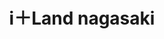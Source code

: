 ---
layout: '../../../layouts/MarkdownPostLayout.astro'
fileName: 'i_land_nagasaki'
category: 'all facility view'
title: 'i＋Land nagasaki'
name: 'i＋Land nagasaki'
lat: 32.70639834761191
lng: 129.77817048091737
icon: './img/map-icon/ホテルフリー素材1.svg'
dish: ''
openingHours: 'free'
fee: "<a href='https://www.islandnagasaki.jp/restaurant/seaside-bbq/'>BBQ&#9432</a><br>・adults:￥2680<br>・elementary school students:￥1340<br>・4～6years old:￥500<br><a href='https://www.islandlumina.jp/'>iland lumina&#9432</a><br>・over18:￥2400<br>・13〜17years old:￥1800<br>・4〜12years old:￥1500<br><a href='https://www.islandnagasaki.jp/entertainment/play-kids-land/'>play kids land&#9432</a>: ￥300<br><a href='https://www.islandnagasaki.jp/entertainment/activity/'>activity&#9432:</a> ￥1500～"
transport:
    "<a href='https://www.islandnagasaki.jp/img/access/bus_guide.pdf'>free shuttle bus &#10066</a>(nagasaki sta ⇨ <img src='./img/map-icon/バス乗り場のフリーアイコン.svg'> 50min)<br><a href='http://www.nomo.co.jp/nomo/takasu-shunkan/'>ferry &#9432</a>(nagasaki port terminal ⇨ <img src='./img/map-icon/フェリーのアイコン3.svg'> ⇨ io iland : 20min)"
duration: '3hours～'
address: '〒851-1201 長崎県長崎市伊王島町１丁目３２７７−７'
tel: '095-898-2202'
link: 'https://www.islandnagasaki.jp'
discribe:
    "海を眺めながら<a href='https://www.islandnagasaki.jp/restaurant/seaside-bbq/'>テラスでBBQ(￥2680)</a>ができる。<br><a href='https://www.islandnagasaki.jp/entertainment/play-kids-land/'>プレイキッズランド(￥300)</a>、ビリヤード・ダーツバー(￥2000)、<a href='https://www.islandnagasaki.jp/entertainment/activity/'>釣り(￥2000)やサップ・カヤック・水上バイクなどのアクティビティ</a>を日帰りで楽しむこともできる。"
pubDate: '2022-08-07'
---